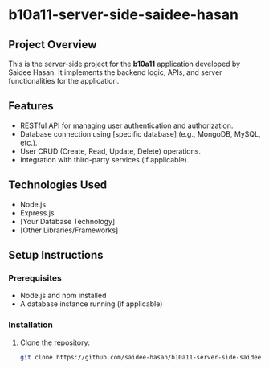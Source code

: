 # b10a11-server-side-saidee-hasan

## Project Overview
This is the server-side project for the **b10a11** application developed by Saidee Hasan. It implements the backend logic, APIs, and server functionalities for the application.

## Features
- RESTful API for managing user authentication and authorization.
- Database connection using [specific database] (e.g., MongoDB, MySQL, etc.).
- User CRUD (Create, Read, Update, Delete) operations.
- Integration with third-party services (if applicable).

## Technologies Used
- Node.js
- Express.js
- [Your Database Technology]
- [Other Libraries/Frameworks]

## Setup Instructions

### Prerequisites
- Node.js and npm installed
- A database instance running (if applicable)

### Installation

1. Clone the repository:
   ```bash
   git clone https://github.com/saidee-hasan/b10a11-server-side-saidee-hasan.git
